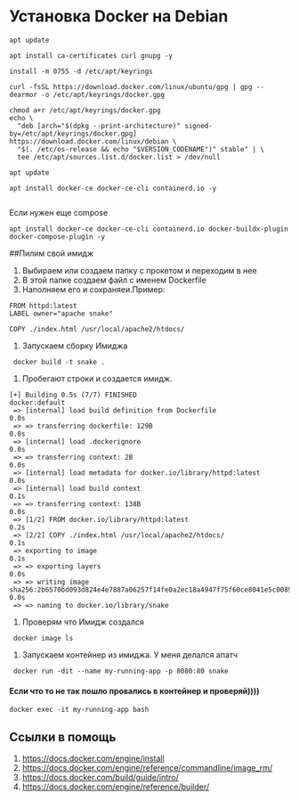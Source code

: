 # Установка Docker на Debian

```
apt update

apt install ca-certificates curl gnupg -y

install -m 0755 -d /etc/apt/keyrings

curl -fsSL https://download.docker.com/linux/ubuntu/gpg | gpg --dearmor -o /etc/apt/keyrings/docker.gpg

chmod a+r /etc/apt/keyrings/docker.gpg
echo \
  "deb [arch="$(dpkg --print-architecture)" signed-by=/etc/apt/keyrings/docker.gpg] https://download.docker.com/linux/debian \
  "$(. /etc/os-release && echo "$VERSION_CODENAME")" stable" | \
  tee /etc/apt/sources.list.d/docker.list > /dev/null

apt update

apt install docker-ce docker-ce-cli containerd.io -y


```
Если нужен еще compose
```
apt install docker-ce docker-ce-cli containerd.io docker-buildx-plugin docker-compose-plugin -y
```

##Пилим свой имидж
1. Выбираем или создаем папку с прокетом и переходим в нее
1. В этой папке создаем файл с именем Dockerfile
1. Наполняем его и сохраняеи.Пример:
```
FROM httpd:latest
LABEL owner="apache snake"

COPY ./index.html /usr/local/apache2/htdocs/
```
1. Запускаем сборку Имиджа
```
 docker build -t snake .
```
1. Пробегают строки и создается имидж.
```
[+] Building 0.5s (7/7) FINISHED                                                                                                                      docker:default
 => [internal] load build definition from Dockerfile                                                                                                            0.0s
 => => transferring dockerfile: 129B                                                                                                                            0.0s
 => [internal] load .dockerignore                                                                                                                               0.0s
 => => transferring context: 2B                                                                                                                                 0.0s
 => [internal] load metadata for docker.io/library/httpd:latest                                                                                                 0.0s
 => [internal] load build context                                                                                                                               0.1s
 => => transferring context: 138B                                                                                                                               0.0s
 => [1/2] FROM docker.io/library/httpd:latest                                                                                                                   0.2s
 => [2/2] COPY ./index.html /usr/local/apache2/htdocs/                                                                                                          0.1s
 => exporting to image                                                                                                                                          0.1s
 => => exporting layers                                                                                                                                         0.0s
 => => writing image sha256:2b6570bd093d824e4e7887a06257f14fe0a2ec18a4947f75f60ce8041e5c0089                                                                    0.0s
 => => naming to docker.io/library/snake    
```
1. Проверям что Имидж создался
```
 docker image ls
```

1. Запускаем контейнер из имиджа. У меня делался апатч  
```
 docker run -dit --name my-running-app -p 8080:80 snake
```
#### Если что то не так пошло провались в контейнер и проверяй))))
```
docker exec -it my-running-app bash
```

## Ссылки в помощь
1. https://docs.docker.com/engine/install
1. https://docs.docker.com/engine/reference/commandline/image_rm/
1. https://docs.docker.com/build/guide/intro/
1. https://docs.docker.com/engine/reference/builder/